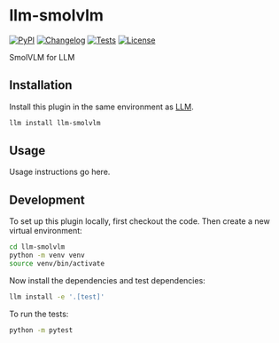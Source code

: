 # llm-smolvlm

[![PyPI](https://img.shields.io/pypi/v/llm-smolvlm.svg)](https://pypi.org/project/llm-smolvlm/)
[![Changelog](https://img.shields.io/github/v/release/simonw/llm-smolvlm?include_prereleases&label=changelog)](https://github.com/simonw/llm-smolvlm/releases)
[![Tests](https://github.com/simonw/llm-smolvlm/actions/workflows/test.yml/badge.svg)](https://github.com/simonw/llm-smolvlm/actions/workflows/test.yml)
[![License](https://img.shields.io/badge/license-Apache%202.0-blue.svg)](https://github.com/simonw/llm-smolvlm/blob/main/LICENSE)

SmolVLM for LLM

## Installation

Install this plugin in the same environment as [LLM](https://llm.datasette.io/).
```bash
llm install llm-smolvlm
```
## Usage

Usage instructions go here.

## Development

To set up this plugin locally, first checkout the code. Then create a new virtual environment:
```bash
cd llm-smolvlm
python -m venv venv
source venv/bin/activate
```
Now install the dependencies and test dependencies:
```bash
llm install -e '.[test]'
```
To run the tests:
```bash
python -m pytest
```
